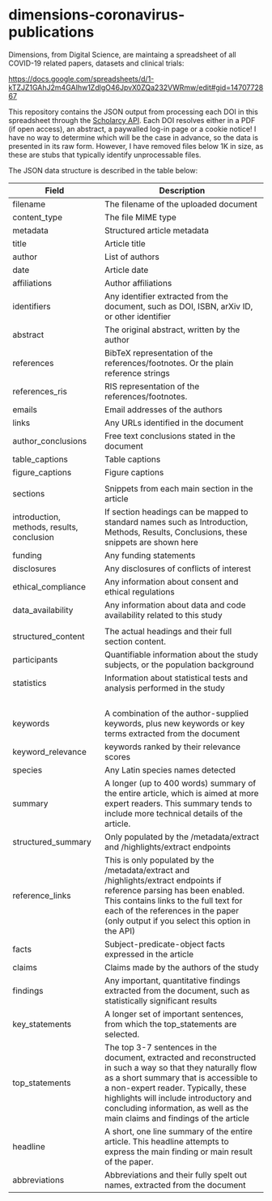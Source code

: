 # dimensions-coronavirus-publications
Dimensions, from Digital Science, are maintaing a spreadsheet of all COVID-19 related papers, datasets and clinical trials:

https://docs.google.com/spreadsheets/d/1-kTZJZ1GAhJ2m4GAIhw1ZdlgO46JpvX0ZQa232VWRmw/edit#gid=1470772867

This repository contains the JSON output from processing each DOI in this spreadsheet through the [Scholarcy API](https://sandbox-api.scholarcy.com/api/). Each DOI resolves either in a PDF (if open access), an abstract, a paywalled log-in page or a cookie notice! I have no way to determine which will be the case in advance, so the data is presented in its raw form. However, I have removed files below 1K in size, as these are stubs that typically identify unprocessable files.

The JSON data structure is described in the table below:

| Field                                      | Description                                                                                                                                                                                                                                                                                                         |
|--------------------------------------------|---------------------------------------------------------------------------------------------------------------------------------------------------------------------------------------------------------------------------------------------------------------------------------------------------------------------|
| filename                                   | The filename of the uploaded document                                                                                                                                                                                                                                                                               |
| content_type                               | The file MIME type                                                                                                                                                                                                                                                                                                  |
| metadata                                   | Structured article metadata                                                                                                                                                                                                                                                                                         |
|     title                                  | Article title                                                                                                                                                                                                                                                                                                       |
|     author                                 | List of authors                                                                                                                                                                                                                                                                                                     |
|     date                                   | Article date                                                                                                                                                                                                                                                                                                        |
|     affiliations                           | Author affiliations                                                                                                                                                                                                                                                                                                 |
|     identifiers                            | Any identifier extracted from the document, such as DOI, ISBN, arXiv ID, or other identifier                                                                                                                                                                                                                        |
|     abstract                               | The original abstract, written by the author                                                                                                                                                                                                                                                                        |
|     references                             | BibTeX representation of the references/footnotes. Or the plain reference strings                                                                                                                                                                                                                            |
|     references_ris                         | RIS representation of the references/footnotes.                                                                                                                                                                                                                            |
| emails                                     | Email addresses of the authors                                                                                                                                                                                                                                                                                      |
| links                                      | Any URLs identified in the document                                                                                                                                                                                                                                                                                 |
| author_conclusions                         | Free text conclusions stated in the document                                                                                                                                                                                                                                                                        |
| table_captions                             | Table captions                                                                                                                                                                                                                                                                                                      |
| figure_captions                            | Figure captions                                                                                                                                                                                                                                                                                                     |
|                                            |                                                                                                                                                                                                                                                                                                                     |
| sections                                   | Snippets from each main section in the article                                                                                                                                                                                                                                                                      |
| introduction, methods, results, conclusion | If section headings can be mapped to standard names such as Introduction, Methods, Results, Conclusions, these snippets are shown here                                                                                                                                                                              |
|     funding                                | Any funding statements                                                                                                                                                                                                                                                                                              |
|     disclosures                            | Any disclosures of conflicts of interest                                                                                                                                                                                                                                                                            |
|     ethical_compliance                     | Any information about consent and ethical regulations                                                                                                                                                                                                                                                               |
|     data_availability                      | Any information about data and code availability related to this study                                                                                                                                                                                                                                              |
|                                            |                                                                                                                                                                                                                                                                                                                     |
| structured_content                         | The actual headings and their full section content.                                                                                                                                                                                                                                                                 |
| participants                               | Quantifiable information about the study subjects, or the population background                                                                                                                                                                                                                                     |
| statistics                                 | Information about statistical tests and analysis performed in the study                                                                                                                                                                                                                                             |
|                                            |                                                                                                                                                                                                                                                                                                                     |
|                                            |                                                                                                                                                                                                                                                                                                                     |
|                                            |                                                                                                                                                                                                                                                                                                                     |
|                                            |                                                                                                                                                                                                                                                                                                                     |
| keywords                                   | A combination of the author-supplied keywords, plus new keywords or key terms extracted from the document                                                                                                                                                                                                           |
| keyword_relevance                          | keywords ranked by their relevance scores                                                                                                                                                                                                                                                                           |
| species                                    | Any Latin species names detected                                                                                                                                                                                                                                                                                    |
| summary                                    | A longer (up to 400 words) summary of the entire article, which is aimed at more expert readers. This summary tends to include more technical details of the article.                                                                                                                                               |
| structured_summary                         | Only populated by the /metadata/extract and /highlights/extract endpoints                                                                                                                                                                                                                                           |
| reference_links                            | This is only populated by the /metadata/extract and /highlights/extract endpoints if reference parsing has been enabled. This contains links to the full text for each of the references in the paper (only output if you select this option in the API)                                                            |
| facts                                      | Subject-predicate-object facts expressed in the article                                                                                                                                                                                                                                                             |
| claims                                     | Claims made by the authors of the study                                                                                                                                                                                                                                                                             |
| findings                                   | Any important, quantitative findings extracted from the document, such as statistically significant results                                                                                                                                                                                                         |
| key_statements                             | A longer set of important sentences, from which the top_statements are selected.                                                                                                                                                                                                                                    |
| top_statements                             | The top 3-7 sentences in the document, extracted and reconstructed in such a way so that they naturally flow as a short summary that is accessible to a non-expert reader. Typically, these highlights will include introductory and concluding information, as well as the main claims and findings of the article |
| headline                                   | A short, one line summary of the entire article. This headline attempts to express the main finding or main result of the paper.                                                                                                                                                                                    |
| abbreviations                              | Abbreviations and their fully spelt out names, extracted from the document                                                                                                                                                                                                                                          |

